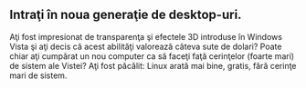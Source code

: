 <?php require("../../entete.php"); ?> <?php require("../../base.php"); ?> <?php require("../../fonctions.php"); ?>

<div id="corps">

<h2>Intraţi în noua generaţie de desktop-uri.</h2>

Aţi fost impresionat de transparenţa şi efectele 3D introduse în Windows
Vista şi aţi decis că acest abilităţi valorează câteva sute de dolari?
Poate chiar aţi cumpărat un nou computer ca să faceţi faţă cerinţelor (foarte mari)
de sistem ale Vistei? Aţi fost păcălit: Linux arată mai bine, gratis,
fără cerinţe mari de sistem.

<? all_video_ids_from_file ();?>

</div>


